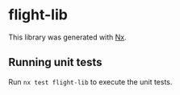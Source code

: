 # flight-lib

This library was generated with [Nx](https://nx.dev).

## Running unit tests

Run `nx test flight-lib` to execute the unit tests.
